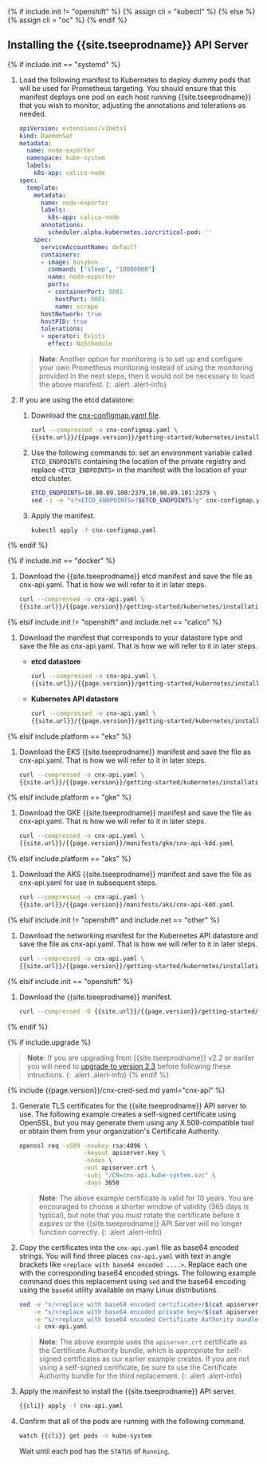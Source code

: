 {% if include.init != "openshift" %}
  {% assign cli = "kubectl" %}
{% else %}
  {% assign cli = "oc" %}
{% endif %}

## Installing the {{site.tseeprodname}} API Server

{% if include.init == "systemd" %}

1. Load the following manifest to Kubernetes to deploy dummy pods that
   will be used for Prometheus targeting. You should ensure that this manifest
   deploys one pod on each host running {{site.tseeprodname}} that you wish to
   monitor, adjusting the annotations and tolerations as needed.

   ```yaml
   apiVersion: extensions/v1beta1
   kind: DaemonSet
   metadata:
     name: node-exporter
     namespace: kube-system
     labels:
       k8s-app: calico-node
   spec:
     template:
       metadata:
         name: node-exporter
         labels:
           k8s-app: calico-node
         annotations:
           scheduler.alpha.kubernetes.io/critical-pod: ''
       spec:
         serviceAccountName: default
         containers:
         - image: busybox
           command: ["sleep", "10000000"]
           name: node-exporter
           ports:
           - containerPort: 9081
             hostPort: 9081
             name: scrape
         hostNetwork: true
         hostPID: true
         tolerations:
         - operator: Exists
           effect: NoSchedule
   ```
   > **Note**: Another option for monitoring is to set up and configure your own
   > Prometheus monitoring instead of using the monitoring provided in the next
   > steps, then it would not be necessary to load the above manifest.
   {: .alert .alert-info}


1. If you are using the etcd datastore:

   1. Download the [cnx-configmap.yaml file](hosted/cnx/1.7/cnx-configmap.yaml).

      ```bash
      curl --compressed -o cnx-configmap.yaml \
      {{site.url}}/{{page.version}}/getting-started/kubernetes/installation/hosted/cnx/1.7/cnx-configmap.yaml
      ```

   1. Use the following commands to: set an environment variable called `ETCD_ENDPOINTS`
      containing the location of the private registry and replace `<ETCD_ENDPOINTS>` in the manifest
      with the location of your etcd cluster.

      ```bash
      ETCD_ENDPOINTS=10.90.89.100:2379,10.90.89.101:2379 \
      sed -i -e "s?<ETCD_ENDPOINTS>?$ETCD_ENDPOINTS?g" cnx-configmap.yaml
      ```

   1. Apply the manifest.

      ```bash
      kubectl apply -f cnx-configmap.yaml
      ```

{% endif %}

{% if include.init == "docker" %}

1. Download the {{site.tseeprodname}} etcd manifest and save the file as cnx-api.yaml. That is how we will refer to it in later steps.

    ```bash
    curl --compressed -o cnx-api.yaml \
    {{site.url}}/{{page.version}}/getting-started/kubernetes/installation/hosted/cnx/1.7/cnx-api-etcd.yaml
    ```

{% elsif include.init != "openshift" and include.net == "calico" %}

1. Download the manifest that corresponds to your datastore type and save the file
   as cnx-api.yaml. That is how we will refer to it in later steps.

   - **etcd datastore**
     ```bash
     curl --compressed -o cnx-api.yaml \
     {{site.url}}/{{page.version}}/getting-started/kubernetes/installation/hosted/cnx/1.7/cnx-api-etcd.yaml
     ```

   - **Kubernetes API datastore**
     ```bash
     curl --compressed -o cnx-api.yaml \
     {{site.url}}/{{page.version}}/getting-started/kubernetes/installation/hosted/cnx/1.7/cnx-api-kdd.yaml
     ```

{% elsif include.platform == "eks" %}

1. Download the EKS {{site.tseeprodname}} manifest and save the file
   as cnx-api.yaml. That is how we will refer to it in later steps.

   ```bash
   curl --compressed -o cnx-api.yaml \
   {{site.url}}/{{page.version}}/getting-started/kubernetes/installation/hosted/kubernetes-datastore/policy-only-ecs/cnx-api-kdd-eks.yaml
   ```

{% elsif include.platform == "gke" %}

1. Download the GKE {{site.tseeprodname}} manifest and save the file
   as cnx-api.yaml. That is how we will refer to it in later steps.

   ```bash
   curl --compressed -o cnx-api.yaml \
   {{site.url}}/{{page.version}}/manifests/gke/cnx-api-kdd.yaml
   ```
   
{% elsif include.platform == "aks" %}

1. Download the AKS {{site.tseeprodname}} manifest and save the file
   as cnx-api.yaml for use in subsequent steps.

   ```bash
   curl --compressed -o cnx-api.yaml \
   {{site.url}}/{{page.version}}/manifests/aks/cnx-api-kdd.yaml
   ```

{% elsif include.init != "openshift" and include.net == "other" %}

1. Download the networking manifest for the Kubernetes API datastore and save the file
   as cnx-api.yaml. That is how we will refer to it in later steps.

   ```bash
   curl --compressed -o cnx-api.yaml \
   {{site.url}}/{{page.version}}/getting-started/kubernetes/installation/hosted/cnx/1.7/cnx-api-kdd.yaml
   ```

{% elsif include.init == "openshift" %}

1. Download the {{site.tseeprodname}} manifest.

   ```bash
   curl --compressed -O {{site.url}}/{{page.version}}/getting-started/openshift/cnx-api.yaml
   ```

{% endif %}

{% if include.upgrade %}
   > **Note**: If you are upgrading from {{site.tseeprodname}} v2.2 or earlier you will need 
   > to [upgrade to version 2.3](/v2.3/getting-started/kubernetes/upgrade/upgrade-tsee) before following
   > these intructions.
   {: .alert .alert-info}
{% endif %}

{% include {{page.version}}/cnx-cred-sed.md yaml="cnx-api" %}

1. Generate TLS certificates for the {{site.tseeprodname}} API server to use. The following example creates a self-signed certificate
   using OpenSSL, but you may generate them using any X.509-compatible tool or obtain them from your organization's Certificate Authority.

   ```bash
   openssl req -x509 -newkey rsa:4096 \
                     -keyout apiserver.key \
                     -nodes \
                     -out apiserver.crt \
                     -subj "/CN=cnx-api.kube-system.svc" \
                     -days 3650
   ```

   > **Note**: The above example certificate is valid for 10 years. You are encouraged to choose a shorter
   > window of validity (365 days is typical), but note that you *must* rotate the certificate before it expires
   > or the {{site.tseeprodname}} API Server will no longer function correctly.
   {: .alert .alert-info}

1. Copy the certificates into the `cnx-api.yaml` file as base64 encoded strings. You will find three places `cnx-api.yaml`
   with text in angle brackets like `<replace with base64 encoded ....>`. Replace each one with the corresponding base64 encoded
   strings.  The following example command does this replacement using `sed` and the base64 encoding using the `base64` utility
   available on many Linux distributions.

   ```bash
   sed -e "s/<replace with base64 encoded certificate>/$(cat apiserver.crt | base64 -w 0)/" \
       -e "s/<replace with base64 encoded private key>/$(cat apiserver.key | base64 -w 0)/" \
       -e "s/<replace with base64 encoded Certificate Authority bundle>/$(cat apiserver.crt | base64 -w 0)/" \
       -i cnx-api.yaml 
   ```

   > **Note**: The above example uses the `apiserver.crt` certificate as the Certificate Authority bundle, which is appropriate
   > for self-signed certificates as our earlier example creates. If you are not using a self-signed certificate, be sure to
   > use the Certificate Authority bundle for the third replacement.
   {: .alert .alert-info}

1. Apply the manifest to install the {{site.tseeprodname}} API server.

   ```bash
   {{cli}} apply -f cnx-api.yaml
   ```

1. Confirm that all of the pods are running with the following command.

   ```bash
   watch {{cli}} get pods -n kube-system
   ```

   Wait until each pod has the `STATUS` of `Running`.
